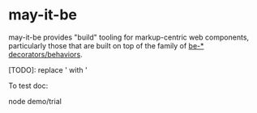 # may-it-be

may-it-be provides "build" tooling for markup-centric web components, particularly those that are built on top of the family of [be-* decorators/behaviors](https://github.com/bahrus?tab=repositories&q=be-&type=&language=&sort=).

[TODO]:  replace ' with &apos;

To test doc:

node demo/trial